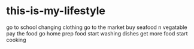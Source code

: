 # this-is-my-lifestyle
go to school
changing clothing
go to the market
buy seafood n vegatable
pay the food
go home
prep food
start washing dishes
get more food 
start cooking
